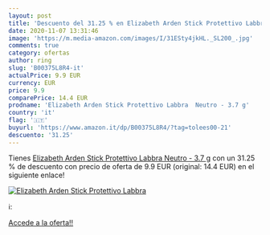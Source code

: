 ```yaml
---
layout: post
title: 'Descuento del 31.25 % en Elizabeth Arden Stick Protettivo Labbra '
date: 2020-11-07 13:31:46
image: 'https://m.media-amazon.com/images/I/31ESty4jkHL._SL200_.jpg'
comments: true
category: ofertas
author: ring
slug: 'B00375L8R4-it'
actualPrice: 9.9 EUR
currency: EUR
price: 9.9
comparePrice: 14.4 EUR
prodname: 'Elizabeth Arden Stick Protettivo Labbra  Neutro - 3.7 g'
country: 'it'
flag: '🇮🇹'
buyurl: 'https://www.amazon.it/dp/B00375L8R4/?tag=tolees00-21'
descuento: '31.25'
---
```


Tienes [Elizabeth Arden Stick Protettivo Labbra  Neutro - 3.7 g](https://www.amazon.it/dp/B00375L8R4/?tag=tolees00-21) con un 31.25 % de descuento con precio de oferta de 9.9 EUR (original: 14.4 EUR) en el siguiente enlace!

[![Elizabeth Arden Stick Protettivo Labbra ](https://m.media-amazon.com/images/I/31ESty4jkHL._SL200_.jpg)](https://www.amazon.it/dp/B00375L8R4/?tag=tolees00-21)

ℹ️:


[Accede a la oferta!!](https://www.amazon.it/dp/B00375L8R4/?tag=tolees00-21)
